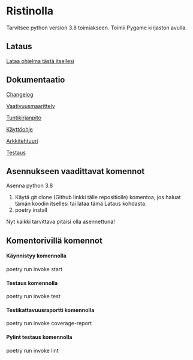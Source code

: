 # Ristinolla

Tarvitsee python version 3.8 toimiakseen.
Toimii Pygame kirjaston avulla.

## Lataus

[Lataa ohjelma tästä itsellesi](https://github.com/TatuSorjonen/ot-harjoitustyo/releases/tag/viikko6)

## Dokumentaatio

[Changelog](https://github.com/TatuSorjonen/ot-harjoitustyo/blob/main/maarittelydokumentti/changelog.md)

[Vaativuusmaarittely](https://github.com/TatuSorjonen/ot-harjoitustyo/blob/main/maarittelydokumentti/vaatimusmaarittely.md)

[Tuntikirjanpito](https://github.com/TatuSorjonen/ot-harjoitustyo/blob/main/maarittelydokumentti/tuntikirjanpito.md)

[Käyttöohje](https://github.com/TatuSorjonen/ot-harjoitustyo/blob/main/maarittelydokumentti/kayttoohje.md)

[Arkkitehtuuri](https://github.com/TatuSorjonen/ot-harjoitustyo/blob/main/maarittelydokumentti/arkkitehtuuri.md)

[Testaus](https://github.com/TatuSorjonen/ot-harjoitustyo/blob/main/maarittelydokumentti/testaus.md)

## Asennukseen vaadittavat komennot

Asenna python 3.8

1. Käytä git clone (Github linkki tälle repositiolle) komentoa, jos haluat tämän koodin itsellesi tai lataa tämä Lataus kohdasta.
2. poetry install

Nyt kaikki tarvittava pitäisi olla asennettuna!

## Komentorivillä komennot

#### Käynnistyy komennolla 

poetry run invoke start

#### Testaus komennolla

poetry run invoke test

#### Testikattavuusraportti komennolla

poetry run invoke coverage-report

#### Pylint testaus komennolla

poetry run invoke lint
